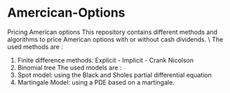 # Amercican-Options
Pricing American options 
This repository contains different methods and algorithms to price American options with or without cash dividends. \\
The used methods are : 
1) Finite difference methods: Explicit - Implicit - Crank Nicolson
2) Binomial tree
The used models are :
1) Spot model: using the Black and Sholes partial differential equation
2) Martingale Model: using a PDE based on a martingale.

